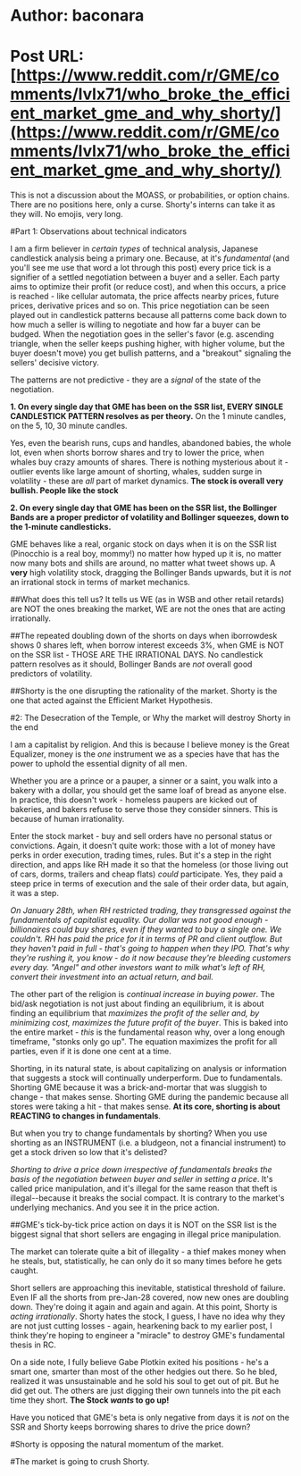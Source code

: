 # Author: baconara
# Post URL: [https://www.reddit.com/r/GME/comments/lvlx71/who_broke_the_efficient_market_gme_and_why_shorty/](https://www.reddit.com/r/GME/comments/lvlx71/who_broke_the_efficient_market_gme_and_why_shorty/)


This is not a discussion about the MOASS, or probabilities, or option chains. There are no positions here, only a curse. Shorty's interns can take it as they will.
No emojis, very long.

#Part 1: Observations about technical indicators

I am a firm believer in *certain types* of technical analysis, Japanese candlestick analysis being a primary one. Because, at it's *fundamental* (and you'll see me use that word a lot through this post) every price tick is a signifier of a settled negotiation between a buyer and a seller. Each party aims to optimize their profit (or reduce cost), and when this occurs, a price is reached - like cellular automata, the price affects nearby prices, future prices, derivative prices and so on. This price negotiation can be seen played out in candlestick patterns because all patterns come back down to how much a seller is willing to negotiate and how far a buyer can be budged. When the negotiation goes in the seller's favor (e.g. ascending triangle, when the seller keeps pushing higher, with higher volume, but the buyer doesn't move) you get bullish patterns, and a "breakout" signaling the sellers' decisive victory.

The patterns are not predictive - they are a *signal* of the state of the negotiation.

**1. On every single day that GME has been on the SSR list, EVERY SINGLE CANDLESTICK PATTERN resolves as per theory.** On the 1 minute candles, on the 5, 10, 30 minute candles.

Yes, even the bearish runs, cups and handles, abandoned babies, the whole lot, even when shorts borrow shares and try to lower the price, when whales buy crazy amounts of shares. There is nothing mysterious about it - outlier events like large amount of shorting, whales, sudden surge in volatility - these are *all* part of market dynamics. **The stock is overall very bullish. People like the stock**

**2. On every single day that GME has been on the SSR list, the Bollinger Bands are a proper predictor of volatility and Bollinger squeezes, down to the 1-minute candlesticks.**

GME behaves like a real, organic stock on days when it is on the SSR list (Pinocchio is a real boy, mommy!) no matter how hyped up it is, no matter now many bots and shills are around, no matter what tweet shows up. A **very** high volatility stock, dragging the Bollinger Bands upwards, but it is *not* an irrational stock in terms of market mechanics.

##What does this tell us? It tells us WE (as in WSB and other retail retards) are NOT the ones breaking the market, WE are not the ones that are acting irrationally.

##The repeated doubling down of the shorts on days when iborrowdesk shows 0 shares left, when borrow interest exceeds 3%, when GME is NOT on the SSR list - THOSE ARE THE IRRATIONAL DAYS. No candlestick pattern resolves as it should, Bollinger Bands are *not* overall good predictors of volatility.

##Shorty is the one disrupting the rationality of the market. Shorty is the one that acted against the Efficient Market Hypothesis.

#2: The Desecration of the Temple, or Why the market will destroy Shorty in the end
 
I am a capitalist by religion. And this is because I believe money is the Great Equalizer, money is the *one* instrument we as a species have that has the power to uphold the essential dignity of all men. 

Whether you are a prince or a pauper, a sinner or a saint, you walk into a bakery with a dollar, you should get the same loaf of bread as anyone else. In practice, this doesn't work - homeless paupers are kicked out of bakeries, and bakers refuse to serve those they consider sinners. This is because of human irrationality. 

Enter the stock market - buy and sell orders have no personal status or convictions. Again, it doesn't quite work: those with a lot of money have perks in order execution, trading times, rules. But it's a step in the right direction, and apps like RH made it so that the homeless (or those living out of cars, dorms, trailers and cheap flats) *could* participate. Yes, they paid a steep price in terms of execution and the sale of their order data, but again, it was a step.

*On January 28th, when RH restricted trading, they transgressed against the fundamentals of capitalist equality. Our dollar was not good enough - billionaires could buy shares, even if they wanted to buy a single one. We couldn't. RH has paid the price for it in terms of PR and client outflow. But they haven't paid in full - that's going to happen when they IPO. That's why they're rushing it, you know - do it *now* because they're bleeding customers every day. "Angel" and other investors want to milk what's left of RH, convert their investment into an actual return, and bail.*

The other part of the religion is *continual increase in buying power*. The bid/ask negotiation is not just about finding an equilibrium, it is about finding an equilibrium that *maximizes the profit of the seller and, by minimizing cost, maximizes the future profit of the buyer*. This is baked into the entire market - *this* is the fundamental reason why, over a long enough timeframe, "stonks only go up". The equation maximizes the profit for all parties, even if it is done one cent at a time. 

Shorting, in its natural state, is about capitalizing on analysis or information that suggests a stock will continually underperform. Due to fundamentals. Shorting GME because it was a brick-and-mortar that was sluggish to change - that makes sense. Shorting GME during the pandemic because all stores were taking a hit - that makes sense. **At its core, shorting is about REACTING to changes in fundamentals**. 

But when you try to change fundamentals by shorting? When you use shorting as an INSTRUMENT (i.e. a bludgeon, not a financial instrument) to get a stock driven so low that it's delisted? 

*Shorting to drive a price down irrespective of fundamentals breaks the basis of the negotiation between buyer and seller in setting a price*.  It's called price manipulation, and it's illegal for the same reason that theft is illegal--because it breaks the social compact. It is contrary to the market's underlying mechanics. And you see it in the price action. 

##GME's tick-by-tick price action on days it is NOT on the SSR list is the biggest signal that short sellers are engaging in illegal price manipulation.

The market can tolerate quite a bit of illegality - a thief makes money when he steals, but, statistically, he can only do it so many times before he gets caught. 

Short sellers are approaching this inevitable, statistical threshold of failure. Even IF all the shorts from pre-Jan-28 covered, now new ones are doubling down. They're doing it again and again and again. At this point, Shorty is *acting irrationally*. Shorty hates the stock, I guess, I have no idea why they are not just cutting losses - again, hearkening back to my earlier post, I think they're hoping to engineer a "miracle" to destroy GME's fundamental thesis in RC. 

On a side note, I fully believe Gabe Plotkin exited his positions - he's a smart one, smarter than most of the other hedgies out there. So he bled, realized it was unsustainable and he sold his soul to get out of pit. But he did get out. The others are just digging their own tunnels into the pit each time they short. **The Stock *wants* to go up!** 

Have you noticed that GME's beta is only negative from days it is *not* on the SSR and Shorty keeps borrowing shares to drive the price down?

#Shorty is opposing the natural momentum of the market.

#The market is going to crush Shorty.